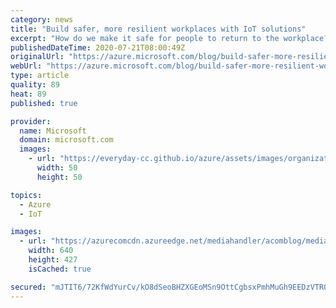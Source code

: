 ```yaml
---
category: news
title: "Build safer, more resilient workplaces with IoT solutions"
excerpt: "How do we make it safe for people to return to the workplace? And how can the Internet of Things (IoT) play a role in supporting these phases of responding, recovering, and rebuilding?"
publishedDateTime: 2020-07-21T08:00:49Z
originalUrl: "https://azure.microsoft.com/blog/build-safer-more-resilient-workplaces-with-iot-solutions/"
webUrl: "https://azure.microsoft.com/blog/build-safer-more-resilient-workplaces-with-iot-solutions/"
type: article
quality: 89
heat: 89
published: true

provider:
  name: Microsoft
  domain: microsoft.com
  images:
    - url: "https://everyday-cc.github.io/azure/assets/images/organizations/microsoft.com-50x50.jpg"
      width: 50
      height: 50

topics:
  - Azure
  - IoT

images:
  - url: "https://azurecomcdn.azureedge.net/mediahandler/acomblog/media/Default/blog/29025996-d907-4342-a41e-38bb0ab78d06.jpg"
    width: 640
    height: 427
    isCached: true

secured: "mJTIT6/72KfWdYurCv/kO8dSeoBHZXGEoMSn9OttCgbsxPmhMuGh9EEDzVTR0s5vhenzKGvQfoSajfulK4DMv8Zofm9ln7LA0l8CWxml11ra9f+3kvJPv6zRVK9B0BbZa6UzENOYhYFPO0x4IUZm8dW83zqCjzqC83TfayXPEYtTO3sh4/XgTR4j/cL2xuMLmXqDAoBbqgl/sipAdcULLczdxnVtB45WBoGqnaBh2DzVveoL/8Cbv9P1WXYqkkony2+S7uldvlOBmKg0lQRiyjI6WrFOF30QihoywRlXG1jwA6IlY4V7AV3xGMjxHXrucNVTCLFdvdBcNzqkkmT5iueqvdXNjVB/H5VdRWgjsl4=;cBDtEDazPgEGXQhGG0ZYow=="
---
```


